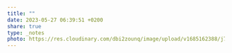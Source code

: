 ```yaml
---
title: ""
date: 2023-05-27 06:39:51 +0200
share: true
type: _notes
photo: https://res.cloudinary.com/dbi2zounq/image/upload/v1685162388/j7jrasiuuounwagnrgoo.jpg
---
```


